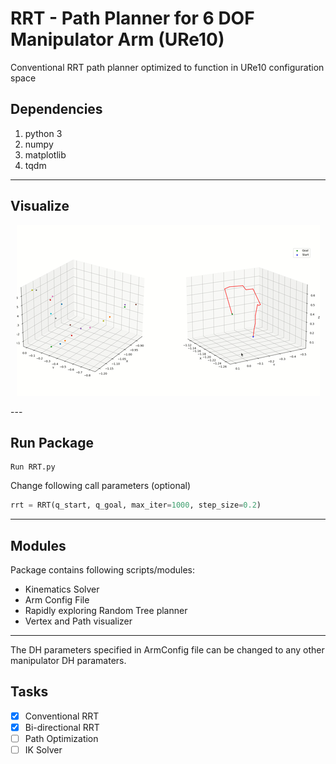 # RRT - Path Planner for 6 DOF Manipulator Arm (URe10)
Conventional RRT path planner optimized to function in URe10 configuration space

## Dependencies
1. python 3
2. numpy
3. matplotlib
4. tqdm
---

## Visualize
<p align="center">
  <img src="Assets/rrt_demo.gif">
</p>
---

## Run Package
```
Run RRT.py
```

Change following call parameters (optional)
```python
rrt = RRT(q_start, q_goal, max_iter=1000, step_size=0.2)
```

---
## Modules 
Package contains following scripts/modules:

- Kinematics Solver
- Arm Config File
- Rapidly exploring Random Tree planner
- Vertex and Path visualizer
---

The DH parameters specified in ArmConfig file can be changed to any other manipulator DH paramaters.

## Tasks
- [x] Conventional RRT
- [x] Bi-directional RRT
- [ ] Path Optimization
- [ ] IK Solver
